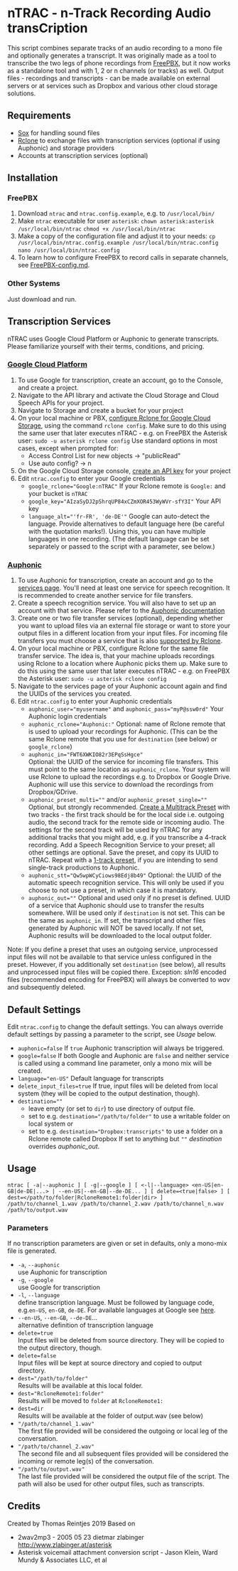 # nTRAC - n-Track Recording Audio transCription

This script combines separate tracks of an audio recording to a mono file and optionally generates a transcript. It was originally made as a tool to transcribe the two legs of phone recordings from [FreePBX](https://www.freepbx.org), but it now works as a standalone tool and with 1, 2 or n channels (or tracks) as well.
Output files - recordings and transcripts - can be made available on external servers or at services such as Dropbox and various other cloud storage solutions.

## Requirements
- [Sox](http://sox.sourceforge.net) for handling sound files
- [Rclone](https://rclone.org) to exchange files with transcription services (optional if using Auphonic) and storage providers
- Accounts at transcription services (optional)

## Installation

### FreePBX

1. Download `ntrac` and `ntrac.config.example`, e.g. to `/usr/local/bin/`
2. Make `ntrac` executable for user `asterisk`:
   `chown asterisk:asterisk /usr/local/bin/ntrac`
   `chmod +x /usr/local/bin/ntrac`
3. Make a copy of the configuration file and adjust it to your needs:
   `cp /usr/local/bin/ntrac.config.example /usr/local/bin/ntrac.config`
   `nano /usr/local/bin/ntrac.config`
4. To learn how to configure FreePBX to record calls in separate channels, see [FreePBX-config.md](FreePBX-config.md).
### Other Systems

Just download and run.

## Transcription Services
nTRAC uses Google Cloud Platform or Auphonic to generate transcripts. Please familiarize yourself with their terms, conditions, and pricing.

### [Google Cloud Platform](https://cloud.google.com)
1. To use Google for transcription, create an account, go to the Console, and create a project.
2. Navigate to the API library and activate the Cloud Storage and Cloud Speech APIs for your project.
3. Navigate to Storage and create a bucket for your project
4. On your local machine or PBX, [configure Rclone for Google Cloud Storage](https://rclone.org/googlecloudstorage/), using the command
   `rclone config`. Make sure to do this using the same user that later executes nTRAC - e.g. on FreePBX the Asterisk user: `sudo -u asterisk rclone config`
   Use standard options in most cases, except when prompted for:
   - Access Control List for new objects -> "publicRead"
   - Use auto config? -> n
5. On the Google Cloud Storage console, [create an API key](https://console.cloud.google.com/apis/credentials) for your project
6. Edit `ntrac.config` to enter your Google credentials
   - `google_rclone="Google:nTRAC"`
   If your Rclone remote is `Google:` and your bucket is `nTRAC`  
   - `google_key="AIzaSyDJ2pShrqUP84xCZmXOR453WyWVr-sfY3I"`
   Your API key  
   - `language_alt="'fr-FR', 'de-DE'"`
   Google can auto-detect the language. Provide alternatives to default language here (be careful with the quotation marks!). Using this, you can have multiple languages in one recording. (The default language can be set separately or passed to the script with a parameter, see below.)  

### [Auphonic](https://auphonic.com)

1. To use Auphonic for transcription, create an account and go to the [services page](https://auphonic.com/engine/services/). You'll need at least one service for speech recognition. It is recommended to create another service for file transfers.
2. Create a speech recognition service. You will also have to set up an account with that service. Please refer to the [Auphonic documentation](https://auphonic.com/help/web/services.html#automatic-speech-recognition-services)
2. Create one or two file transfer services (optional), depending whether you want to upload files via an external file storage or want to store your output files in a different location from your input files. For incoming file transfers you must choose a service that is also [supported by Rclone](https://rclone.org/overview/).
3. On your local machine or PBX, configure Rclone for the same file transfer service. The idea is, that your machine uploads recordings using Rclone to a location where Auphonic picks them up. Make sure to do this using the same user that later executes nTRAC - e.g. on FreePBX the Asterisk user: `sudo -u asterisk rclone config`
4. Navigate to the services page of your Auphonic account again and find the UUIDs of the services you created.
6. Edit `ntrac.config` to enter your Auphonic credentials
   - `auphonic_user="myusername"` and `auphonic_pass="myP@ssw0rd"`
   Your Auphonic login credentials  
   - `auphonic_rclone="Auphonic:"`
   Optional: name of Rclone remote that is used to upload your recordings for Auphonic. (This can be the same Rclone remote that you use for `destination` (see below) or `google_rclone`)
   - `auphonic_in="FWT6XWKIO82r3EPqSsHgce"`              
   Optional: the UUID of the service for incoming file transfers. This must point to the same location as `auphonic_rclone`. Your system will use Rclone to upload the recordings e.g. to Dropbox or Google Drive. Auphonic will use this service to download the recordings from Dropbox/GDrive.
   - `auphonic_preset_multi=""` and/or `auphonic_preset_single=""`
   Optional, but strongly recommended. [Create a Multitrack Preset](https://auphonic.com/engine/multitrack/preset/) with two tracks - the first track should be for the local side i.e. outgoing audio, the second track for the remote side or incoming audio. The settings for the second track will be used by nTRAC for any additional tracks that you might add, e.g. if you transcribe a 4-track recording.
   Add a Speech Recognition Service to your preset; all other settings are optional. Save the preset, and copy its UUID to nTRAC.
   Repeat with a [1-track preset](https://auphonic.com/engine/preset/), if you are intending to send single-track productions to Auphonic.
   - `auphonic_stt="Qw5wpWCyCiows98Edj8b49"`
   Optional: the UUID of the automatic speech recognition service. This will only be used if you choose to not use a preset, in which case it is mandatory.  
   - `auphonic_out=""`
   Optional and used only if no preset is defined. UUID of a service that Auphonic should use to transfer the results somewhere. Will be used only if `destination` is not set. This can be the same as `auphonic_in`. If set, the transcript and other files generated by Auphonic will NOT be saved locally. If not set, Auphonic results will be downloaded to the local output folder.

Note: If you define a preset that uses an outgoing service, unprocessed input files will not be available to that service unless configured in the preset. However, if you additionally set `destination` (see below), all results and unprocessed input files will be copied there. Exception: *sln16* encoded files (recommended encoding for FreePBX) will always be converted to *wav* and subsequently deleted.

## Default Settings

Edit `ntrac.config` to change the default settings. You can always override default settings by passing a parameter to the script, see *Usage* below.
- `auphonic=false`
  If `true` Auphonic transcription will always be triggered.
- `google=false`
  If both Google and Auphonic are `false` and neither service is called using a command line parameter, only a mono mix will be created.
- `language="en-US"`
  Default language for transcripts
- `delete_input_files=true`
  If true, input files will be deleted from local system (they will be copied to the output destination, though).
- `destination=""`
  - leave empty (or set to `dir`) to use directory of output file.
  - set to e.g. `destination="/path/to/folder"` to use a writable folder on local system or
  - set to e.g. `destination="Dropbox:transcripts"` to use a folder on a Rclone remote called Dropbox
  If set to anything but `""` *destination* overrides *auphonic_out*.

## Usage

`ntrac [ -a|--auphonic ] [ -g|--google ] [ <-l|--language> <en-US|en-GB|de-DE|...> | --en-US|--en-GB|--de-DE... ] [ delete=<true|false> ] [ dest=</path/to/folder|RcloneRemote1:folder|dir> ] /path/to/channel_1.wav /path/to/channel_2.wav /path/to/channel_n.wav /path/to/output.wav`

### Parameters

If no transcription parameters are given or set in defaults, only a mono-mix file is generated.
- `-a`, `--auphonic`                 
   use Auphonic for transcription
- `-g`, `--google`                       
   use Google for transcription
- `-l`, `--language`                     
   define transcription language. Must be followed by language code, e.g.`en-US`, `en-GB`, `de-DE`. For available languages at Google see [here](https://cloud.google.com/speech-to-text/docs/languages).
- `--en-US`, `--en-GB`, `--de-DE`...   
   alternative definition of transcription language
- `delete=true`  
   Input files will be deleted from source directory. They will be copied to the output directory, though.
- `delete=false`  
   Input files will be kept at source directory and copied to output directory.
- `dest="/path/to/folder"`  
   Results will be available at this local folder.
- `dest="RcloneRemote1:folder"`  
   Results will be moved to `folder` at `RcloneRemote1:`
- `dest=dir`  
   Results will be available at the folder of output.wav (see below)
- `"/path/to/channel_1.wav"`  
   The first file provided will be considered the outgoing or local leg of the conversation.
- `"/path/to/channel_2.wav"`  
   The second file and all subsequent files provided will be considered the incoming or remote leg(s) of the conversation.
- `"/path/to/output.wav"`  
   The last file provided will be considered the output file of the script. The path will also be used for other output files, such as transcripts.  

## Credits

Created by Thomas Reintjes 2019
Based on

- 2wav2mp3 - 2005 05 23 dietmar zlabinger http://www.zlabinger.at/asterisk
- Asterisk voicemail attachment conversion script - Jason Klein, Ward Mundy & Associates LLC, et al
